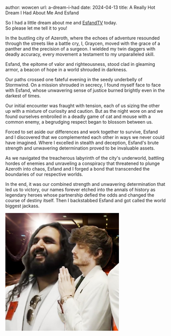 author: wowcen
url: a-dream-i-had
date: 2024-04-13
title: A Really Hot Dream I Had About Me And Esfand

So I had a little dream about me and [EsfandTV](https://www.twitch.tv/esfandtv) today.<br>
So please let me tell it to you!
 
In the bustling city of Azeroth, where the echoes of adventure resounded through the streets like a battle cry, I, Graycen, moved with the grace of a panther and the precision of a surgeon. I wielded my twin daggers with deadly accuracy, every movement a testament to my unparalleled skill.

Esfand, the epitome of valor and righteousness, stood clad in gleaming armor, a beacon of hope in a world shrouded in darkness.

Our paths crossed one fateful evening in the seedy underbelly of Stormwind. On a mission shrouded in secrecy, I found myself face to face with Esfand, whose unwavering sense of justice burned brightly even in the darkest of times.

Our initial encounter was fraught with tension, each of us sizing the other up with a mixture of curiosity and caution. But as the night wore on and we found ourselves embroiled in a deadly game of cat and mouse with a common enemy, a begrudging respect began to blossom between us.

Forced to set aside our differences and work together to survive, Esfand and I discovered that we complemented each other in ways we never could have imagined. Where I excelled in stealth and deception, Esfand's brute strength and unwavering determination proved to be invaluable assets.

As we navigated the treacherous labyrinth of the city's underworld, battling hordes of enemies and unraveling a conspiracy that threatened to plunge Azeroth into chaos, Esfand and I forged a bond that transcended the boundaries of our respective worlds.

In the end, it was our combined strength and unwavering determination that led us to victory, our names forever etched into the annals of history as legendary heroes whose partnership defied the odds and changed the course of destiny itself. Then I backstabbed Esfand and got called the world biggest jackass.


![Picture of Me and Esfand](/static/media/posts/dream1.png#center) 
